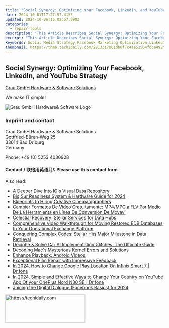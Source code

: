 ```yaml
---
title: "Social Synergy: Optimizing Your Facebook, LinkedIn, and YouTube Strategy"
date: 2024-10-01T17:27:57.415Z
updated: 2024-10-06T16:02:57.998Z
categories:
  - repair-tools
description: "This Article Describes Social Synergy: Optimizing Your Facebook, LinkedIn, and YouTube Strategy"
excerpt: "This Article Describes Social Synergy: Optimizing Your Facebook, LinkedIn, and YouTube Strategy"
keywords: Social Media Strategy,Facebook Marketing Optimization,LinkedIn Strategy Development,YouTube Content Optimization,Social Media Advertising Tactics,Cross-Platform Social Media Strategy,Engaging Audiences on Social Networks
thumbnail: https://thmb.techidaily.com/2813317b01db0f7c4ae52564fdce492f88f0016328d542565dd1aa28d152d580.jpg
---
```


## Social Synergy: Optimizing Your Facebook, LinkedIn, and YouTube Strategy

[Grau GmbH Hardware & Software Solutions](https://main.grauonline.de/)

We make IT simple!

![Grau GmbH Hardware& Software Logo](https://main.grauonline.de/wp-content/uploads/2021/05/output-onlinepngtools.png)

### Imprint and contact

 Grau GmbH Hardware & Software Solutions  
 Gottfried-Büren-Weg 25  
 33014 Bad Driburg  
 Germany

Phone: +49 (0) 5253 4030928

#### Contact / 联络用英语只!: Please use this contact form

<ins class="adsbygoogle"
     style="display:block"
     data-ad-format="autorelaxed"
     data-ad-client="ca-pub-7571918770474297"
     data-ad-slot="1223367746"></ins>

<ins class="adsbygoogle"
     style="display:block"
     data-ad-client="ca-pub-7571918770474297"
     data-ad-slot="8358498916"
     data-ad-format="auto"
     data-full-width-responsive="true"></ins>

<span class="atpl-alsoreadstyle">Also read:</span>
<div><ul>
<li><a href="https://visual-screen-recording.techidaily.com/a-deeper-dive-into-ios-visual-data-repository/"><u>A Deeper Dive Into IO's Visual Data Repository</u></a></li>
<li><a href="https://vp-tips.techidaily.com/big-sur-readiness-system-and-hardware-guide-for-2024/"><u>Big Sur Readiness System & Hardware Guide for 2024</u></a></li>
<li><a href="https://article-tips.techidaily.com/blueprints-to-hiring-creative-cinematographers/"><u>Blueprints to Hiring Creative Cinematographers</u></a></li>
<li><a href="https://some-knowledge.techidaily.com/cambiar-formatos-de-video-gratuitamente-mp4mpg-a-flv-por-medio-de-la-herramienta-en-linea-de-conversion-de-movavi/"><u>Cambiar Formatos De Video Gratuitamente: MP4/MPG a FLV Por Medio De La Herramienta en Línea De Conversión De Movavi</u></a></li>
<li><a href="https://data-wizards.techidaily.com/celestial-recovery-stellar-services-for-data-hubs/"><u>Celestial Recovery: Stellar Services for Data Hubs</u></a></li>
<li><a href="https://data-wizards.techidaily.com/comprehensive-video-walkthrough-for-moving-restored-edb-databases-to-your-operational-exchange-platform/"><u>Comprehensive Video Walkthrough for Moving Restored EDB Databases to Your Operational Exchange Platform</u></a></li>
<li><a href="https://data-wizards.techidaily.com/conquering-complex-codes-stellar-hits-major-milestone-in-data-retrieval/"><u>Conquering Complex Codes: Stellar Hits Major Milestone in Data Retrieval</u></a></li>
<li><a href="https://tech-savvy.techidaily.com/deciphe-and-solve-car-ai-implementation-glitches-the-ultimate-guide/"><u>Deciphe & Solve Car AI Implementation Glitches: The Ultimate Guide</u></a></li>
<li><a href="https://data-wizards.techidaily.com/decoding-macs-mysterious-kernel-errors-and-solutions/"><u>Decoding Mac's Mysterious Kernel Errors and Solutions</u></a></li>
<li><a href="https://data-wizards.techidaily.com/enhance-playback-android-videos/"><u>Enhance Playback: Android Videos</u></a></li>
<li><a href="https://data-wizards.techidaily.com/exceptional-film-repair-with-impressive-feedback/"><u>Exceptional Film Repair with Impressive Feedback</u></a></li>
<li><a href="https://review-topics.techidaily.com/in-2024-how-to-change-google-play-location-on-infinix-smart-7-drfone-by-drfone-virtual-android/"><u>In 2024, How to Change Google Play Location On Infinix Smart 7 | Dr.fone</u></a></li>
<li><a href="https://location-social.techidaily.com/in-2024-simple-and-effective-ways-to-change-your-country-on-youtube-app-of-your-oneplus-nord-n30-se-drfone-by-drfone-virtual-android/"><u>In 2024, Simple and Effective Ways to Change Your Country on YouTube App Of your OnePlus Nord N30 SE | Dr.fone</u></a></li>
<li><a href="https://facebook-clips.techidaily.com/joining-the-digital-dialogue-facebook-basics-for-2024/"><u>Joining the Digital Dialogue (Facebook Basics) for 2024</u></a></li>
</ul></div>

<!-- affiliate ads begin -->
<a href="https://25home.pxf.io/c/5597632/2148641/16836" target="_top" id="2148641">
  <img src="//a.impactradius-go.com/display-ad/16836-2148641" border="0" alt="https://techidaily.com" width="254" height="90"/>
</a>
<img height="0" width="0" src="https://25home.pxf.io/i/5597632/2148641/16836" style="position:absolute;visibility:hidden;" border="0" />
<!-- affiliate ads end -->

